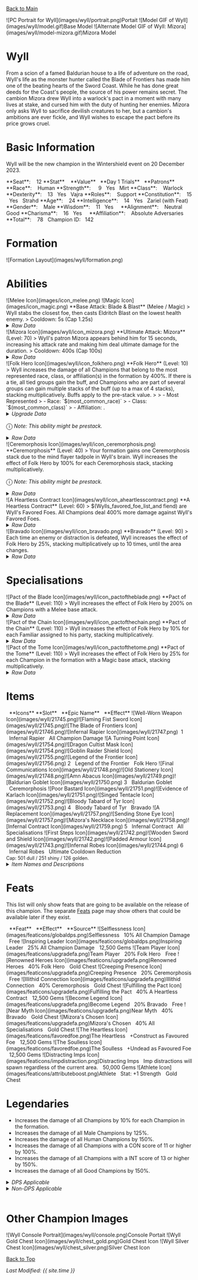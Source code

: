 [Back to Main](index.md)

<span class="championPortraitsRow">
    <span class="championPortraitsImage">
        ![PC Portrait for Wyll](images/wyll/portrait.png)Portait
    </span>
    <span class="championPortraitsImage">
        ![Model GIF of Wyll](images/wyll/model.gif)Base Model
    </span>
    <span class="championPortraitsImage">
        ![Alternate Model GIF of Wyll: Mizora](images/wyll/model-mizora.gif)Mizora Model
    </span>
</span>

# Wyll

From a scion of a famed Baldurian house to a life of adventure on the road, Wyll's life as the monster hunter called the Blade of Frontiers has made him one of the beating hearts of the Sword Coast. While he has done great deeds for the Coast's people, the source of his power remains secret. The cambion Mizora drew Wyll into a warlock's pact in a moment with many lives at stake, and cursed him with the duty of hunting her enemies. Mizora only asks Wyll to sacrifice devilish creatures to her, but a cambion's ambitions are ever fickle, and Wyll wishes to escape the pact before its price grows cruel.

# Basic Information

Wyll will be the new champion in the Wintershield event on 20 December 2023.

<span class="champStatsTableColumn">
    <span class="champStatsTableRow">
        <span class="champStatsTableInfoHeader">
            <span style="margin-right:4px;">**Seat**:</span>
        </span>
        <span class="champStatsTableInfo">
            <span style="margin-left:8px;">12</span>
        </span>
        <span class="champStatsTableStatHeader">
            <span style="margin-right:4px;">**Stat**</span>
        </span>
        <span class="champStatsTableStatsHeader">
            <span style="margin-left:8px;">**Value**</span>
        </span>
        <span class="champStatsTableTrialsHeader">
            <span style="margin-left:8px;">**Day 1 Trials**</span>
        </span>
        <span class="champStatsTablePatronsHeader">
            <span style="margin-left:8px;">**Patrons**</span>
        </span>
    </span>
    <span class="champStatsTableRow">
        <span class="champStatsTableInfoHeader">
            <span style="margin-right:4px;">**Race**:</span>
        </span>
        <span class="champStatsTableInfo">
            <span style="margin-left:8px;">Human</span>
        </span>
        <span class="champStatsTableStatHeader">
            <span style="margin-right:4px;">**Strength**:</span>
        </span>
        <span class="champStatsTableStats">
            <span style="margin-left:13px;">9</span>
        </span>
        <span class="champStatsTableTrials">
            <span style="margin-left:8px;">Yes</span>
        </span>
        <span class="champStatsTablePatrons">
            <span style="margin-left:8px;">Mirt</span>
        </span>
    </span>
    <span class="champStatsTableRow">
        <span class="champStatsTableInfoHeader">
            <span style="margin-right:4px;">**Class**:</span>
        </span>
        <span class="champStatsTableInfo">
            <span style="margin-left:8px;">Warlock</span>
        </span>
        <span class="champStatsTableStatHeader">
            <span style="margin-right:4px;">**Dexterity**:</span>
        </span>
        <span class="champStatsTableStats">
            <span style="margin-left:8px;">13</span>
        </span>
        <span class="champStatsTableTrials">
            <span style="margin-left:8px;">Yes</span>
        </span>
        <span class="champStatsTablePatrons">
            <span style="margin-left:8px;">Vajra</span>
        </span>
    </span>
    <span class="champStatsTableRow">
        <span class="champStatsTableInfoHeader">
            <span style="margin-right:4px;">**Roles**:</span>
        </span>
        <span class="champStatsTableInfo">
            <span style="margin-left:8px;">Support</span>
        </span>
        <span class="champStatsTableStatHeader">
            <span style="margin-right:4px;">**Constitution**:</span>
        </span>
        <span class="champStatsTableStats">
            <span style="margin-left:8px;">15</span>
        </span>
        <span class="champStatsTableTrials">
            <span style="margin-left:8px;">Yes</span>
        </span>
        <span class="champStatsTablePatrons">
            <span style="margin-left:8px;">Strahd</span>
        </span>
    </span>
    <span class="champStatsTableRow">
        <span class="champStatsTableInfoHeader">
            <span style="margin-right:4px;">**Age**:</span>
        </span>
        <span class="champStatsTableInfo">
            <span style="margin-left:8px;">24</span>
        </span>
        <span class="champStatsTableStatHeader">
            <span style="margin-right:4px;">**Intelligence**:</span>
        </span>
        <span class="champStatsTableStats">
            <span style="margin-left:8px;">14</span>
        </span>
        <span class="champStatsTableTrials">
            <span style="margin-left:8px;">Yes</span>
        </span>
        <span class="champStatsTablePatrons">
            <span style="margin-left:8px;">Zariel (with Feat)</span>
        </span>
    </span>
    <span class="champStatsTableRow">
        <span class="champStatsTableInfoHeader">
            <span style="margin-right:4px;">**Gender**:</span>
        </span>
        <span class="champStatsTableInfo">
            <span style="margin-left:8px;">Male</span>
        </span>
        <span class="champStatsTableStatHeader">
            <span style="margin-right:4px;">**Wisdom**:</span>
        </span>
        <span class="champStatsTableStats">
            <span style="margin-left:8px;">11</span>
        </span>
        <span class="champStatsTableTrials">
            <span style="margin-left:8px;">Yes</span>
        </span>
        <span class="champStatsTablePatrons">
            <span style="margin-left:8px;">&nbsp;</span>
        </span>
    </span>
    <span class="champStatsTableRow">
        <span class="champStatsTableInfoHeader">
            <span style="margin-right:4px;">**Alignment**:</span>
        </span>
        <span class="champStatsTableInfo">
            <span style="margin-left:8px;">Neutral Good</span>
        </span>
        <span class="champStatsTableStatHeader">
            <span style="margin-right:4px;">**Charisma**:</span>
        </span>
        <span class="champStatsTableStats">
            <span style="margin-left:8px;">16</span>
        </span>
        <span class="champStatsTableTrials">
            <span style="margin-left:8px;">Yes</span>
        </span>
        <span class="champStatsTablePatrons">
            <span style="margin-left:8px;">&nbsp;</span>
        </span>
    </span>
    <span class="champStatsTableRow">
        <span class="champStatsTableInfoHeader">
            <span style="margin-right:4px;">**Affiliation**:</span>
        </span>
        <span class="champStatsTableInfo">
            <span style="margin-left:8px;">Absolute Adversaries</span>
        </span>
        <span class="champStatsTableStatHeader">
            <span style="margin-right:4px;">**Total**:</span>
        </span>
        <span class="champStatsTableStats">
            <span style="margin-left:8px;">78</span>
        </span>
        <span class="champStatsTableTrials">
            <span style="margin-left:8px;">Champion ID:</span>
        </span>
        <span class="champStatsTablePatrons">
            <span style="margin-left:8px;">142</span>
        </span>
    </span>
</span>

# Formation

<span class="formationBorder">
    ![Formation Layout](images/wyll/formation.png)
</span>

# Abilities

<div markdown="1" class="abilityBorder"><div markdown="1" class="abilityBorderInner">
![Melee Icon](images/icon_melee.png) ![Magic Icon](images/icon_magic.png) **Base Attack: Blade & Blast** (Melee / Magic)
> Wyll stabs the closest foe, then casts Eldritch Blast on the lowest health enemy.  
> Cooldown: 5s (Cap 1.25s)
<details><summary><em>Raw Data</em></summary>
<p>
<pre>
{
    "id": 708,
    "name": "Blade & Blast",
    "description": "Wyll stabs the closest foe, then casts Eldritch Blast on the lowest health enemy.",
    "long_description": "",
    "graphic_id": 0,
    "target": "front",
    "num_targets": 1,
    "aoe_radius": 0,
    "damage_modifier": 1,
    "cooldown": 5,
    "animations": [
        {
            "type": "melee_attack",
            "special_melee": "wyll",
            "target_offset": [
                -200,
                0
            ],
            "seq_chargeloop": 1,
            "attack_sounds": {
                "melee": 179,
                "eb": 184
            }
        }
    ],
    "tags": [
        "melee",
        "ranged"
    ],
    "damage_types": [
        "melee",
        "magic"
    ]
}
</pre>
</p>
</details>
</div></div>

<div markdown="1" class="abilityBorder"><div markdown="1" class="abilityBorderInner">
![Mizora Icon](images/wyll/icon_mizora.png) **Ultimate Attack: Mizora** (Level: 70)
> Wyll's patron Mizora appears behind him for 15 seconds, increasing his attack rate and making him deal ultimate damage for the duration.  
> Cooldown: 400s (Cap 100s)
<details><summary><em>Raw Data</em></summary>
<p>
<pre>
{
    "id": 709,
    "name": "Mizora",
    "description": "Mizora causes Wyll to attack faster and deal ultimate damage for 15 seconds.",
    "long_description": "Wyll's patron Mizora appears behind him for 15 seconds, increasing his attack rate and making him deal ultimate damage for the duration.",
    "graphic_id": 21729,
    "target": "none",
    "num_targets": 0,
    "aoe_radius": 0,
    "damage_modifier": 0.03,
    "cooldown": 400,
    "animations": [
        {
            "type": "ultimate_attack",
            "ultimate": "wyll",
            "no_damage_display": true
        }
    ],
    "tags": [
        "ultimate"
    ],
    "damage_types": [
        "magic"
    ]
}
</pre>
</p>
</details>
</div></div>

<div markdown="1" class="abilityBorder"><div markdown="1" class="abilityBorderInner">
![Folk Hero Icon](images/wyll/icon_folkhero.png) **Folk Hero** (Level: 10)
> Wyll increases the damage of all Champions that belong to the most represented race, class, or affiliation(s) in the formation by 400%. If there is a tie, all tied groups gain the buff, and Champions who are part of several groups can gain multiple stacks of the buff (up to a max of 4 stacks), stacking multiplicatively. Buffs apply to the pre-stack value.
>  
> - Most Represented
> - Race: `$(most_common_race)`
> - Class: `$(most_common_class)`
> - Affiliation: .
<details><summary><em>Upgrade Data</em></summary>
<p>
<pre>
Upgrades:
       50: 200%
      100: 200%
      160: 200%
      260: 100%
      350: 100%
      440: 100%
      530: 100%
      620: 100%
      750: 200%
      840: 100%
      990: 200%
    1,070: 100%
    1,200: 200%
    1,300: 100%
    1,440: 200%

    Total Upgrade Bonus: 5.60e07%
</pre>
</p>
</details>

<span style="font-size:1.2em;">ⓘ</span> *Note: This ability might be prestack.*
<details><summary><em>Raw Data</em></summary>
<p>
<pre>
{
    "id": 13429,
    "hero_id": 142,
    "required_level": 10,
    "required_upgrade_id": 0,
    "upgrade_type": "unlock_ability",
    "effect": "effect_def,1792",
    "static_dps_mult": null,
    "default_enabled": 1,
    "name": "Folk Hero",
    "tip_text": "Wyll increases the damage of Champions that belong to the most represented race, class, or affiliation(s)."
}
{
    "id": 1792,
    "flavour_text": "",
    "description": {
        "desc": "Wyll increases the damage of all Champions that belong to the most represented race, class, or affiliation(s) in the formation by $(amount)%. If there is a tie, all tied groups gain the buff, and Champions who are part of several groups can gain multiple stacks of the buff (up to a max of $(max_stacks___2) stacks), stacking multiplicatively. Buffs apply to the pre-stack value.",
        "post": {
            "conditions": [
                {
                    "condition": "not static_desc",
                    "desc": "^^Most Represented^Race: $(most_common_race)^Class: $(most_common_class)^Affiliation: $(most_common_affiliation)"
                }
            ]
        }
    },
    "effect_keys": [
        {
            "effect_string": "pre_stack_amount,400",
            "skip_effect_key_desc": true
        },
        {
            "off_when_benched": true,
            "effect_string": "hero_dps_multiplier_mult,0",
            "amount_expr": "upgrade_amount(13429,0)",
            "targets": [
                "all"
            ],
            "show_stacks": true,
            "show_stats_on_owner": false,
            "show_stats_on_receiver": true,
            "show_bonus_on_receiver_only": true,
            "amount_func": "mult",
            "max_stacks": 4,
            "stack_func": "per_hero_attribute",
            "per_hero_expr": "get_num_most_common_affiliations + get_num_most_common_races + get_num_most_common_classes",
            "post_process_expr": "min(input,max_stacks)",
            "per_hero_targets": [
                "effect_key_slot"
            ],
            "amount_updated_listeners": [
                "slot_changed",
                "feat_changed"
            ],
            "use_computed_amount_for_description": true
        }
    ],
    "requirements": "",
    "graphic_id": 21724,
    "properties": {
        "is_formation_ability": true,
        "indexed_effect_properties": true,
        "per_effect_index_bonuses": true,
        "default_bonus_index": 0
    }
}
</pre>
</p>
</details>
</div></div>

<div markdown="1" class="abilityBorder"><div markdown="1" class="abilityBorderInner">
![Ceremorphosis Icon](images/wyll/icon_ceremorphosis.png) **Ceremorphosis** (Level: 40)
> Your formation gains one Ceremorphosis stack due to the mind flayer tadpole in Wyll's brain. Wyll increases the effect of Folk Hero by 100% for each Ceremorphosis stack, stacking multiplicatively.

<span style="font-size:1.2em;">ⓘ</span> *Note: This ability might be prestack.*
<details><summary><em>Raw Data</em></summary>
<p>
<pre>
{
    "id": 13430,
    "hero_id": 142,
    "required_level": 40,
    "required_upgrade_id": 0,
    "upgrade_type": "unlock_ability",
    "effect": "effect_def,1793",
    "static_dps_mult": null,
    "default_enabled": 1,
    "name": "Ceremorphosis"
}
{
    "id": 1793,
    "flavour_text": "",
    "description": {
        "desc": "Your formation gains one Ceremorphosis stack due to the mind flayer tadpole in Wyll's brain. Wyll increases the effect of $(upgrade_name id___2) by $(amount)% for each Ceremorphosis stack, stacking multiplicatively."
    },
    "effect_keys": [
        {
            "effect_string": "pre_stack_amount,100"
        },
        {
            "off_when_benched": true,
            "effect_string": "buff_upgrade,0,13429",
            "amount_expr": "upgrade_amount(13430,0)",
            "stack_func": "per_ceremorphosis_stacks",
            "amount_func": "mult",
            "stacks_multiply": true,
            "show_bonus": true,
            "stack_title": "Total Ceremorphosis Stacks",
            "total_title": "Total Bonus",
            "desc_forced_order": 2,
            "amount_updated_listeners": [
                "upgrade_unlocked",
                "slot_changed",
                "feat_changed"
            ]
        },
        {
            "off_when_benched": true,
            "outgoing_buffs": false,
            "effect_string": "wyll_ceremorphosis_stacks,1",
            "manual_stacking": true,
            "stacks_multiply": false,
            "show_stacks": true,
            "stack_title": "Wyll Ceremorphosis Stacks",
            "desc_forced_order": 1
        }
    ],
    "requirements": "",
    "graphic_id": 21723,
    "properties": {
        "is_formation_ability": true,
        "owner_use_outgoing_description": true,
        "indexed_effect_properties": true,
        "per_effect_index_bonuses": true,
        "default_bonus_index": 0,
        "retain_on_slot_changed": true
    }
}
</pre>
</p>
</details>
</div></div>

<div markdown="1" class="abilityBorder"><div markdown="1" class="abilityBorderInner">
![A Heartless Contract Icon](images/wyll/icon_aheartlesscontract.png) **A Heartless Contract** (Level: 60)
> $(Wylls_favored_foe_list_and fiend) are Wyll's Favored Foes. All Champions deal 400% more damage against Wyll's Favored Foes.
<details><summary><em>Raw Data</em></summary>
<p>
<pre>
{
    "id": 13431,
    "hero_id": 142,
    "required_level": 60,
    "required_upgrade_id": 0,
    "upgrade_type": "unlock_ability",
    "effect": "effect_def,1794",
    "static_dps_mult": null,
    "default_enabled": 1,
    "name": "A Heartless Contract",
    "tip_text": "Fiends are Wyll's Favored Foes and all Champions deal increased damage to them"
}
{
    "id": 1794,
    "flavour_text": "",
    "description": {
        "desc": "$(sources_favored_foe_list_and fiend) are Wyll's Favored Foes. All Champions deal $(amount)% more damage against Wyll's Favored Foes."
    },
    "effect_keys": [
        {
            "effect_string": "increase_damage_against_monster,400",
            "monster_is_favored_foe_of_effect_owner": true,
            "targets": [
                "all"
            ],
            "off_when_benched": true,
            "override_key_desc": "$source does $amount% more damage against Wyll's Favored Foes"
        },
        {
            "off_when_benched": true,
            "effect_string": "favored_foe,fiend"
        }
    ],
    "requirements": "",
    "graphic_id": 21725,
    "properties": {
        "is_formation_ability": true,
        "owner_use_outgoing_description": true,
        "indexed_effect_properties": true,
        "per_effect_index_bonuses": true,
        "default_bonus_index": 0
    }
}
</pre>
</p>
</details>
</div></div>

<div markdown="1" class="abilityBorder"><div markdown="1" class="abilityBorderInner">
![Bravado Icon](images/wyll/icon_bravado.png) **Bravado** (Level: 90)
> Each time an enemy or distraction is defeated, Wyll increases the effect of Folk Hero by 25%, stacking multiplicatively up to 10 times, until the area changes.
<details><summary><em>Raw Data</em></summary>
<p>
<pre>
{
    "id": 13432,
    "hero_id": 142,
    "required_level": 90,
    "required_upgrade_id": 0,
    "upgrade_type": "unlock_ability",
    "effect": "effect_def,1795",
    "static_dps_mult": null,
    "default_enabled": 1,
    "name": "Bravado"
}
{
    "id": 1795,
    "flavour_text": "",
    "description": {
        "desc": "Each time an enemy or distraction is defeated, Wyll increases the effect of $(upgrade_name id) by $(not_buffed amount)%, stacking multiplicatively up to $(max_stacks) times, until the area changes."
    },
    "effect_keys": [
        {
            "effect_string": "buff_upgrade,25,13429",
            "show_bonus": true,
            "stacks_multiply": true,
            "max_stacks": 10,
            "more_triggers": [
                {
                    "trigger": "monster_killed",
                    "action": {
                        "type": "add_stack"
                    }
                },
                {
                    "trigger": "distraction_clicked",
                    "action": {
                        "type": "add_stack"
                    }
                },
                {
                    "trigger": "area_changed",
                    "action": {
                        "type": "reset_stacks"
                    }
                }
            ]
        }
    ],
    "requirements": "",
    "graphic_id": 21722,
    "properties": {
        "is_formation_ability": true,
        "owner_use_outgoing_description": true
    }
}
</pre>
</p>
</details>
</div></div>

# Specialisations

<div markdown="1" class="abilityBorder"><div markdown="1" class="abilityBorderInner">
![Pact of the Blade Icon](images/wyll/icon_pactoftheblade.png) **Pact of the Blade** (Level: 110)
> Wyll increases the effect of Folk Hero by 200% on Champions with a Melee base attack.
<details><summary><em>Raw Data</em></summary>
<p>
<pre>
{
    "id": 13433,
    "hero_id": 142,
    "required_level": 110,
    "required_upgrade_id": 0,
    "upgrade_type": "unlock_ability",
    "effect": "effect_def,1796",
    "static_dps_mult": null,
    "default_enabled": 1,
    "name": "Pact of the Blade",
    "specialization_name": "Pact of the Blade",
    "specialization_description": "Wyll focuses on his blade and empowers his allies with a Melee attack.",
    "specialization_graphic_id": 21726
}
{
    "id": 1796,
    "flavour_text": "",
    "description": {
        "desc": "Wyll increases the effect of $(upgrade_name upgrade_id) by $(amount)% on Champions with a Melee base attack."
    },
    "effect_keys": [
        {
            "off_when_benched": true,
            "effect_string": "buff_incoming_upgrade,200,13429",
            "optional_effect_index": 1,
            "targets": [
                "all"
            ],
            "filter_targets": [
                {
                    "type": "affected_by_upgrade",
                    "upgrade_id": 13429
                },
                {
                    "type": "attack_type",
                    "attack": "melee"
                }
            ],
            "amount_updated_listeners": [
                "slot_changed",
                "attack_changed"
            ]
        }
    ],
    "requirements": "",
    "graphic_id": 0,
    "properties": {
        "is_formation_ability": true,
        "formation_circle_icon": false,
        "spec_option_post_apply_info": "Melee Champions: $num_targets"
    }
}
</pre>
</p>
</details>
</div></div>

<div markdown="1" class="abilityBorder"><div markdown="1" class="abilityBorderInner">
![Pact of the Chain Icon](images/wyll/icon_pactofthechain.png) **Pact of the Chain** (Level: 110)
> Wyll increases the effect of Folk Hero by 10% for each Familiar assigned to his party, stacking multiplicatively.
<details><summary><em>Raw Data</em></summary>
<p>
<pre>
{
    "id": 13434,
    "hero_id": 142,
    "required_level": 110,
    "required_upgrade_id": 0,
    "upgrade_type": "unlock_ability",
    "effect": "effect_def,1797",
    "static_dps_mult": null,
    "default_enabled": 1,
    "name": "Pact of the Chain",
    "specialization_name": "Pact of the Chain",
    "specialization_description": "Wyll's abilities increase with the number of Familiars assigned to the party.",
    "specialization_graphic_id": 21727
}
{
    "id": 1797,
    "flavour_text": "",
    "description": {
        "desc": "Wyll increases the effect of Folk Hero by $(not_buffed amount)% for each Familiar assigned to his party, stacking multiplicatively."
    },
    "effect_keys": [
        {
            "off_when_benched": true,
            "effect_string": "buff_upgrade,10,13429",
            "stack_func": "per_familiar_in_play",
            "amount_func": "mult",
            "stacks_multiply": true,
            "show_bonus": true,
            "amount_updated_listeners": [
                "familiar_changed"
            ]
        }
    ],
    "requirements": "",
    "graphic_id": 0,
    "properties": {
        "is_formation_ability": true,
        "owner_use_outgoing_description": true,
        "formation_circle_icon": false,
        "spec_option_post_apply_info": "Assigned Familiars: $num_stacks"
    }
}
</pre>
</p>
</details>
</div></div>

<div markdown="1" class="abilityBorder"><div markdown="1" class="abilityBorderInner">
![Pact of the Tome Icon](images/wyll/icon_pactofthetome.png) **Pact of the Tome** (Level: 110)
> Wyll increases the effect of Folk Hero by 25% for each Champion in the formation with a Magic base attack, stacking multiplicatively.
<details><summary><em>Raw Data</em></summary>
<p>
<pre>
{
    "id": 13435,
    "hero_id": 142,
    "required_level": 110,
    "required_upgrade_id": 0,
    "upgrade_type": "unlock_ability",
    "effect": "effect_def,1798",
    "static_dps_mult": null,
    "default_enabled": 1,
    "name": "Pact of the Tome",
    "specialization_name": "Pact of the Tome",
    "specialization_description": "Wyll's magic strengthens with each ally that has a Magical attack.",
    "specialization_graphic_id": 21728
}
{
    "id": 1798,
    "flavour_text": "",
    "description": {
        "desc": "Wyll increases the effect of Folk Hero by $(not_buffed amount)% for each Champion in the formation with a Magic base attack, stacking multiplicatively."
    },
    "effect_keys": [
        {
            "off_when_benched": true,
            "effect_string": "buff_upgrade,25,13429",
            "amount_func": "mult",
            "show_bonus": true,
            "stack_func": "per_hero_attribute",
            "per_hero_expr": "has_base_attack_dmg_type_magic",
            "per_hero_targets": [
                "all"
            ],
            "amount_updated_listeners": [
                "slot_changed",
                "feat_changed",
                "attack_changed"
            ],
            "use_computed_amount_for_description": true
        }
    ],
    "requirements": "",
    "graphic_id": 0,
    "properties": {
        "is_formation_ability": true,
        "owner_use_outgoing_description": true,
        "formation_circle_icon": false,
        "spec_option_post_apply_info": "Magic Champions: $num_stacks"
    }
}
</pre>
</p>
</details>
</div></div>

# Items

<span class="itemTableColumn">
    <span class="itemTableRowHeader">
        <span class="itemTableIcon" style="align-items:center;">
            <span style="margin-left:8px;">**Icons**</span>
        </span>
        <span class="itemTableSlot">
            <span>**Slot**</span>
        </span>
        <span class="itemTableName">
            <span style="margin-left: 8px;">**Epic Name**</span>
        </span>
        <span class="itemTableEffect">
            <span style="margin-left: 8px;">**Effect**</span>
        </span>
    </span>
    <span class="itemTableRow">
        <span class="itemTableIcon" style="align-items:center;">
            <span class="itemTableIcon1">![Well-Worn Weapon Icon](images/wyll/21745.png)</span><span class="itemTableIcon2">![Flaming Fist Sword Icon](images/wyll/21745.png)</span><span class="itemTableIcon3">![The Blade of Frontiers Icon](images/wyll/21746.png)</span><span class="itemTableIcon4">![Infernal Rapier Icon](images/wyll/21747.png)</span><span class="itemTableGE">&nbsp;</span>
        </span>
        <span class="itemTableSlot">
            <span>1</span>
        </span>
        <span class="itemTableName">
            <span style="margin-left: 8px;">Infernal Rapier</span>
        </span>
        <span class="itemTableEffect">
            <span style="margin-left: 8px;">All Champion Damage</span>
        </span>
    </span>
    <span class="itemTableRow">
        <span class="itemTableIcon" style="align-items:center;">
            <span class="itemTableIcon1">![A Turning Point Icon](images/wyll/21754.png)</span><span class="itemTableIcon2">![Dragon Cultist Mask Icon](images/wyll/21754.png)</span><span class="itemTableIcon3">![Goblin Raider Shield Icon](images/wyll/21755.png)</span><span class="itemTableIcon4">![Legend of the Frontier Icon](images/wyll/21756.png)</span>
        </span>
        <span class="itemTableSlot">
            <span>2</span>
        </span>
        <span class="itemTableName">
            <span style="margin-left: 8px;">Legend of the Frontier</span>
        </span>
        <span class="itemTableEffect">
            <span style="margin-left: 8px;">Folk Hero</span>
        </span>
    </span>
    <span class="itemTableRow">
        <span class="itemTableIcon" style="align-items:center;">
            <span class="itemTableIcon1">![Final Communications Icon](images/wyll/21748.png)</span><span class="itemTableIcon2">![Old Stationery Icon](images/wyll/21748.png)</span><span class="itemTableIcon3">![Amn Abacus Icon](images/wyll/21749.png)</span><span class="itemTableIcon4">![Baldurian Goblet Icon](images/wyll/21750.png)</span>
        </span>
        <span class="itemTableSlot">
            <span>3</span>
        </span>
        <span class="itemTableName">
            <span style="margin-left: 8px;">Baldurian Goblet</span>
        </span>
        <span class="itemTableEffect">
            <span style="margin-left: 8px;">Ceremorphosis</span>
        </span>
    </span>
    <span class="itemTableRow">
        <span class="itemTableIcon" style="align-items:center;">
            <span class="itemTableIcon1">![Poor Bastard Icon](images/wyll/21751.png)</span><span class="itemTableIcon2">![Evidence of Karlach Icon](images/wyll/21751.png)</span><span class="itemTableIcon3">![Singed Tentacle Icon](images/wyll/21752.png)</span><span class="itemTableIcon4">![Bloody Tabard of Tyr Icon](images/wyll/21753.png)</span>
        </span>
        <span class="itemTableSlot">
            <span>4</span>
        </span>
        <span class="itemTableName">
            <span style="margin-left: 8px;">Bloody Tabard of Tyr</span>
        </span>
        <span class="itemTableEffect">
            <span style="margin-left: 8px;">Bravado</span>
        </span>
    </span>
    <span class="itemTableRow">
        <span class="itemTableIcon" style="align-items:center;">
            <span class="itemTableIcon1">![A Replacement Icon](images/wyll/21757.png)</span><span class="itemTableIcon2">![Sending Stone Eye Icon](images/wyll/21757.png)</span><span class="itemTableIcon3">![Mizora's Necklace Icon](images/wyll/21758.png)</span><span class="itemTableIcon4">![Infernal Contract Icon](images/wyll/21759.png)</span>
        </span>
        <span class="itemTableSlot">
            <span>5</span>
        </span>
        <span class="itemTableName">
            <span style="margin-left: 8px;">Infernal Contract</span>
        </span>
        <span class="itemTableEffect">
            <span style="margin-left: 8px;">All Specialisations</span>
        </span>
    </span>
    <span class="itemTableRow">
        <span class="itemTableIcon" style="align-items:center;">
            <span class="itemTableIcon1">![First Steps Icon](images/wyll/21742.png)</span><span class="itemTableIcon2">![Wooden Sword and Shield Icon](images/wyll/21742.png)</span><span class="itemTableIcon3">![Padded Armour Icon](images/wyll/21743.png)</span><span class="itemTableIcon4">![Infernal Robes Icon](images/wyll/21744.png)</span>
        </span>
        <span class="itemTableSlot">
            <span>6</span>
        </span>
        <span class="itemTableName">
            <span style="margin-left: 8px;">Infernal Robes</span>
        </span>
        <span class="itemTableEffect">
            <span style="margin-left: 8px;">Ultimate Cooldown Reduction<br/><span style="font-size:0.9em;">Cap: 501 dull / 251 shiny / 126 golden.</span></span>
        </span>
    </span>
</span>

<details><summary><em>Item Names and Descriptions</em></summary>
<p>
<pre>
Slot 1:
       Well-Worn Weapon: This weapon taught me the importance of always keeping your blade
                         sharp.
     Flaming Fist Sword: I may be no Flaming Fist, but I am well-versed in swordplay.
 The Blade of Frontiers: Oh, the stories this blade could tell...
        Infernal Rapier: I can't tell if I'm wielding the blade or if the blade is wielding
                         me...

Slot 2:
        A Turning Point: Moments like these need to be remembered.
    Dragon Cultist Mask: I did everything I could to stop them.
   Goblin Raider Shield: The day The Blade of Frontiers was born.
 Legend of the Frontier: The original owner gave me more than a few scratches before I felled
                         it.

Slot 3:
   Final Communications: These were the last letters I received from... never mind.
         Old Stationery: Just some old papers. Nothing to worry about. Trust me.
             Amn Abacus: A merchant gave me this for saving him near the Chionthar.
       Baldurian Goblet: Wine just doesn't taste as good from anything else.

Slot 4:
           Poor Bastard: Karlach cuts down even her own.
    Evidence of Karlach: I'll chase her to the ends of Avernus.
        Singed Tentacle: Burned with the fires of the Hells. She's close.
   Bloody Tabard of Tyr: These were good people. Karlach will pay for this.

Slot 5:
          A Replacement: I needed a new eye...
      Sending Stone Eye: ...and Mizora wanted a shorter leash.
      Mizora's Necklace: There are some things even Mizora isn't allowed to speak about.
      Infernal Contract: I can still remember that night as if it just happened.

Slot 6:
            First Steps: Father wanted me ready from the start.
Wooden Sword and Shield: They aren't close to the real thing, but I pretended they were.
          Padded Armour: Someone told me they knew me by my armour. Guess I have a look!
         Infernal Robes: The blade now burns with a fiendish light.
</pre>
</p>
</details>

# Feats

This list will only show feats that are going to be available on the release of this champion. The separate [Feats](feats.md) page may show others that could be available later if they exist.

<span class="featTableColumn">
    <span class="featTableRowHeader">
        <span class="featTableIcon1">
            <span style="margin-left:8px;">**Feat**</span>
        </span>
        <span class="featTableEffect">
            <span style="margin-left:8px;padding-right:1px;">**Effect**</span>
        </span>
        <span class="featTableSource">
            <span style="margin-left: 8px;">**Source**</span>
        </span>
    </span>
    <span class="featTableRow">
        <span class="featTableIcon2">
            ![Selflessness Icon](images/featicons/globaldps.png)Selflessness
        </span>
        <span class="featTableEffect">
            <span style="margin-left:8px;padding-right:1px;">10% All Champion Damage</span>
        </span>
        <span class="featTableSource">
            <span style="margin-left: 8px;">Free</span>
        </span>
    </span>
    <span class="featTableRow">
        <span class="featTableIcon3">
            ![Inspiring Leader Icon](images/featicons/globaldps.png)Inspiring Leader
        </span>
        <span class="featTableEffect">
            <span style="margin-left:8px;padding-right:1px;">25% All Champion Damage</span>
        </span>
        <span class="featTableSource">
            <span style="margin-left: 8px;">12,500 Gems</span>
        </span>
    </span>
    <span class="featTableRow">
        <span class="featTableIcon2">
            ![Team Player Icon](images/featicons/upgradefa.png)Team Player
        </span>
        <span class="featTableEffect">
            <span style="margin-left:8px;padding-right:1px;">20% Folk Hero</span>
        </span>
        <span class="featTableSource">
            <span style="margin-left: 8px;">Free</span>
        </span>
    </span>
    <span class="featTableRow">
        <span class="featTableIcon3">
            ![Renowned Heroes Icon](images/featicons/upgradefa.png)Renowned Heroes
        </span>
        <span class="featTableEffect">
            <span style="margin-left:8px;padding-right:1px;">40% Folk Hero</span>
        </span>
        <span class="featTableSource">
            <span style="margin-left: 8px;">Gold Chest</span>
        </span>
    </span>
    <span class="featTableRow">
        <span class="featTableIcon2">
            ![Creeping Presence Icon](images/featicons/upgradefa.png)Creeping Presence
        </span>
        <span class="featTableEffect">
            <span style="margin-left:8px;padding-right:1px;">20% Ceremorphosis</span>
        </span>
        <span class="featTableSource">
            <span style="margin-left: 8px;">Free</span>
        </span>
    </span>
    <span class="featTableRow">
        <span class="featTableIcon3">
            ![Illithid Connection Icon](images/featicons/upgradefa.png)Illithid Connection
        </span>
        <span class="featTableEffect">
            <span style="margin-left:8px;padding-right:1px;">40% Ceremorphosis</span>
        </span>
        <span class="featTableSource">
            <span style="margin-left: 8px;">Gold Chest</span>
        </span>
    </span>
    <span class="featTableRow">
        <span class="featTableIcon3">
            ![Fulfilling the Pact Icon](images/featicons/upgradefa.png)Fulfilling the Pact
        </span>
        <span class="featTableEffect">
            <span style="margin-left:8px;padding-right:1px;">40% A Heartless Contract</span>
        </span>
        <span class="featTableSource">
            <span style="margin-left: 8px;">12,500 Gems</span>
        </span>
    </span>
    <span class="featTableRow">
        <span class="featTableIcon2">
            ![Become Legend Icon](images/featicons/upgradefa.png)Become Legend
        </span>
        <span class="featTableEffect">
            <span style="margin-left:8px;padding-right:1px;">20% Bravado</span>
        </span>
        <span class="featTableSource">
            <span style="margin-left: 8px;">Free</span>
        </span>
    </span>
    <span class="featTableRow">
        <span class="featTableIcon3">
            ![Near Myth Icon](images/featicons/upgradefa.png)Near Myth
        </span>
        <span class="featTableEffect">
            <span style="margin-left:8px;padding-right:1px;">40% Bravado</span>
        </span>
        <span class="featTableSource">
            <span style="margin-left: 8px;">Gold Chest</span>
        </span>
    </span>
    <span class="featTableRow">
        <span class="featTableIcon3">
            ![Mizora's Chosen Icon](images/featicons/upgradefa.png)Mizora's Chosen
        </span>
        <span class="featTableEffect">
            <span style="margin-left:8px;padding-right:1px;">40% All Specialisations</span>
        </span>
        <span class="featTableSource">
            <span style="margin-left: 8px;">Gold Chest</span>
        </span>
    </span>
    <span class="featTableRow">
        <span class="featTableIcon3">
            ![The Heartless Icon](images/featicons/favoredfoe.png)The Heartless
        </span>
        <span class="featTableEffect">
            <span style="margin-left:8px;padding-right:1px;">+Construct as Favoured Foe</span>
        </span>
        <span class="featTableSource">
            <span style="margin-left: 8px;">12,500 Gems</span>
        </span>
    </span>
    <span class="featTableRow">
        <span class="featTableIcon3">
            ![The Soulless Icon](images/featicons/favoredfoe.png)The Soulless
        </span>
        <span class="featTableEffect">
            <span style="margin-left:8px;padding-right:1px;">+Undead as Favoured Foe</span>
        </span>
        <span class="featTableSource">
            <span style="margin-left: 8px;">12,500 Gems</span>
        </span>
    </span>
    <span class="featTableRow">
        <span class="featTableIcon4">
            ![Distracting Imps Icon](images/featicons/impdistraction.png)Distracting Imps
        </span>
        <span class="featTableEffect">
            <span style="margin-left:8px;padding-right:1px;">Imp distractions will spawn regardless of the current area.</span>
        </span>
        <span class="featTableSource">
            <span style="margin-left: 8px;">50,000 Gems</span>
        </span>
    </span>
    <span class="featTableRow">
        <span class="featTableIcon3">
            ![Athlete Icon](images/featicons/attributeboost.png)Athlete
        </span>
        <span class="featTableEffect">
            <span style="margin-left:8px;padding-right:1px;">Stat: +1 Strength</span>
        </span>
        <span class="featTableSource">
            <span style="margin-left: 8px;">Gold Chest</span>
        </span>
    </span>
</span>

# Legendaries

* Increases the damage of all Champions by 10% for each Champion in the formation.
* Increases the damage of all Male Champions by 125%.
* Increases the damage of all Human Champions by 150%.
* Increases the damage of all Champions with a CON score of 11 or higher by 100%.
* Increases the damage of all Champions with a INT score of 13 or higher by 150%.
* Increases the damage of all Good Champions by 150%.

<details><summary><em>DPS Applicable</em></summary>
<p>
<pre>
    Artemis: 5 / 6
    Asharra: 2 / 6
     Binwin: 4 / 6
   Birdsong: 3 / 6
Black Viper: 3 / 6
 Catti-brie: 5 / 6
     D'hani: 3 / 6
     Delina: 4 / 6
    Dhadius: 4 / 6
     Drizzt: 4 / 6
    Farideh: 4 / 6
        Fen: 3 / 6
      Grimm: 5 / 6
     Gromma: 2 / 6
       Ishi: 3 / 6
    Jaheira: 2 / 6
    Jamilah: 3 / 6
   Jarlaxle: 4 / 6
        Jim: 4 / 6
    Karlach: 3 / 6
       Kent: 5 / 6
      Krond: 4 / 6
       Krux: 4 / 6
    Lae'zel: 2 / 6
     Lucius: 3 / 6
      Makos: 4 / 6
      Minsc: 5 / 6
      NERDS: 2 / 6
     Nahara: 2 / 6
      Nixie: 2 / 6
     Orisha: 3 / 6
   Prudence: 3 / 6
      Rosie: 3 / 6
      Strix: 4 / 6
    Torogar: 3 / 6
     Warden: 2 / 6
    Warduke: 4 / 6
     Yorven: 3 / 6
</pre>
</p>
</details>
<details><summary><em>Non-DPS Applicable</em></summary>
<p>
<pre>
          Aila: 2 / 6
       Alyndra: 3 / 6
       Antrius: 5 / 6
      Astarion: 4 / 6
         Avren: 4 / 6
          BBEG: 3 / 6
       Baeloth: 4 / 6
      Barrowin: 3 / 6
        Beadle: 4 / 6
       Blooshi: 3 / 6
          Brig: 5 / 6
          Briv: 4 / 6
       Bruenor: 4 / 6
      Calliope: 3 / 6
       Celeste: 4 / 6
     Certainty: 4 / 6
       Corazón: 5 / 6
        Deekin: 3 / 6
       Desmond: 5 / 6
        Donaar: 4 / 6
    Dragonbait: 5 / 6
Dungeon Master: 6 / 6
        Egbert: 4 / 6
      Ellywick: 3 / 6
       Evandra: 2 / 6
        Evelyn: 4 / 6
     Ezmerelda: 5 / 6
        Freely: 3 / 6
       Gazrick: 5 / 6
       Havilar: 3 / 6
      Hew Maan: 4 / 6
         Hitch: 6 / 6
         Imoen: 5 / 6
      Jang Sao: 2 / 6
      K'thriss: 3 / 6
         Korth: 3 / 6
         Krull: 3 / 6
        Krydle: 5 / 6
       Lazaapz: 3 / 6
         Mehen: 5 / 6
      Merilwen: 3 / 6
        Môrgæn: 3 / 6
        Nayeli: 4 / 6
        Nordom: 3 / 6
          Nova: 4 / 6
         Nrakk: 3 / 6
          Omin: 3 / 6
        Orkira: 3 / 6
       Paultin: 5 / 6
         Pwent: 4 / 6
        Qillek: 5 / 6
         Regis: 4 / 6
          Reya: 5 / 6
          Rust: 3 / 6
        Sentry: 3 / 6
     Sgt. Knox: 5 / 6
   Shadowheart: 2 / 6
         Shaka: 5 / 6
       Shandie: 4 / 6
      Sisaspia: 3 / 6
        Solaak: 5 / 6
         Spurt: 3 / 6
         Stoki: 3 / 6
   Strongheart: 5 / 6
         Talin: 5 / 6
       Tatyana: 2 / 6
      Thellora: 2 / 6
        Turiel: 5 / 6
         Tyril: 5 / 6
       Ulkoria: 4 / 6
         Uriah: 5 / 6
     Valentine: 2 / 6
       Viconia: 2 / 6
      Vin Ursa: 3 / 6
        Virgil: 5 / 6
       Vlahnya: 3 / 6
      Voronika: 2 / 6
        Walnut: 2 / 6
        Widdle: 3 / 6
       Wulfgar: 5 / 6
          Wyll: 6 / 6
        Xander: 5 / 6
      Xerophon: 2 / 6
</pre>
</p>
</details>
<br />

# Other Champion Images

<span class="championImagesColumn">
    <span class="championImagesRow">
        <span class="championImagesPortrait">
            ![Wyll Console Portrait](images/wyll/console.png)Console Portait
        </span>
    </span>
    <span class="championImagesRow">
        <span class="championImagesChests">
            ![Wyll Gold Chest Icon](images/wyll/chest_gold.png)Gold Chest Icon
        </span>
        <span class="championImagesChests">
            ![Wyll Silver Chest Icon](images/wyll/chest_silver.png)Silver Chest Icon
        </span>
    </span>
</span>

[Back to Top](#top)

*Last Modified: {{ site.time }}*